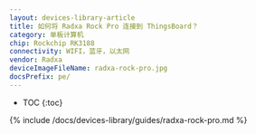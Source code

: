 ```yaml
---
layout: devices-library-article
title: 如何将 Radxa Rock Pro 连接到 ThingsBoard？
category: 单板计算机
chip: Rockchip RK3188
connectivity: WIFI，蓝牙，以太网
vendor: Radxa
deviceImageFileName: radxa-rock-pro.jpg
docsPrefix: pe/
---
```



* TOC
{:toc}

{% include /docs/devices-library/guides/radxa-rock-pro.md %}